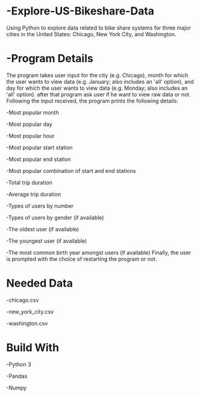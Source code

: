 # -Explore-US-Bikeshare-Data
Using Python to explore data related to bike share systems for three major cities in the United States: Chicago, New York City, and Washington.

# **-Program Details**
The program takes user input for the city (e.g. Chicago), month for which the user wants to view data (e.g. January; also includes an 'all' option), and day for which the user wants to view data (e.g. Monday; also includes an 'all' option).
after that program ask user if he want to view raw data or not.
Following the input received, the program prints the following details:

-Most popular month

-Most popular day

-Most popular hour

-Most popular start station

-Most popular end station

-Most popular combination of start and end stations

-Total trip duration

-Average trip duration

-Types of users by number

-Types of users by gender (if available)

-The oldest user (if available)

-The youngest user (if available)

-The most common birth year amongst users (if available)
Finally, the user is prompted with the choice of restarting the program or not.

# **Needed Data**

-chicago.csv 

-new_york_city.csv

-washington.csv

# **Build With**

-Python 3

-Pandas

-Numpy

